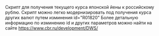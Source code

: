 Скрипт для получения текущего курса японской йены к российскому рублю.
Скрипт можно легко модернизировать под получения курса других валют путем изминения id="R01820"
Более детальную информацию по изминению id и других параметров можно найти на сайте https://www.cbr.ru/development/DWS/